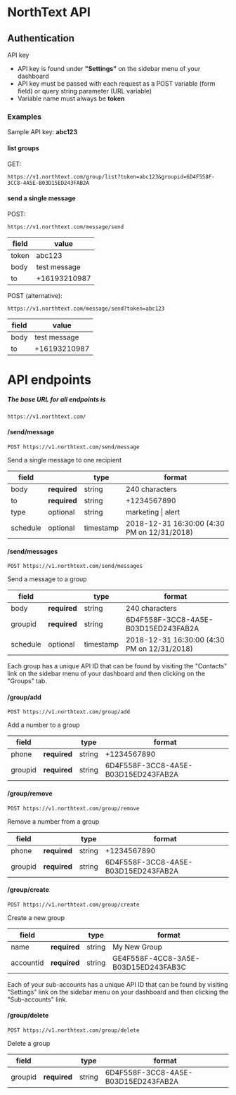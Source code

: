 # NorthText API

## Authentication

API key

  - API key is found under **"Settings"** on the sidebar menu of your dashboard
  - API key must be passed with each request as a POST variable (form field) or query string parameter (URL variable)
  - Variable name must always be **token**

### Examples
Sample API key: **abc123**

#### list groups

GET:

```
https://v1.northtext.com/group/list?token=abc123&groupid=6D4F558F-3CC8-4A5E-B03D15ED243FAB2A
```

#### send a single message

POST: 

```
https://v1.northtext.com/message/send
```

field | value
---------- | ----------
token | abc123
body | test message
to | +16193210987

POST (alternative):

```
https://v1.northtext.com/message/send?token=abc123
```

field | value
---------- | ----------
body | test message
to | +16193210987

# API endpoints
##### The base URL for all endpoints is
```
https://v1.northtext.com/
```

#### /send/message

``
POST https://v1.northtext.com/send/message
``

Send a single message to one recipient


field |  | type | format
---------- | ---------- | ---------- | ----------
body | **required** | string | 240 characters
to | **required** | string | +1234567890
type | optional | string | marketing \| alert
schedule | optional | timestamp | 2018-12-31 16:30:00 (4:30 PM on 12/31/2018)

#### /send/messages
``
POST https://v1.northtext.com/send/messages
``

Send a message to a group

field |  | type | format
---------- | ---------- | ---------- | ----------
body | **required** | string | 240 characters
groupid | **required** | string | 6D4F558F-3CC8-4A5E-B03D15ED243FAB2A
schedule | optional | timestamp | 2018-12-31 16:30:00 (4:30 PM on 12/31/2018)

Each group has a unique API ID that can be found by visiting the "Contacts" link on the sidebar menu of your dashboard and then clicking on the "Groups" tab.

#### /group/add
``
POST https://v1.northtext.com/group/add
``

Add a number to a group

field |  | type | format
---------- | ---------- | ---------- | ----------
phone | **required** | string | +1234567890
groupid | **required** | string | 6D4F558F-3CC8-4A5E-B03D15ED243FAB2A

#### /group/remove
``
POST https://v1.northtext.com/group/remove
``

Remove a number from a group

field |  | type | format
---------- | ---------- | ---------- | ----------
phone | **required** | string | +1234567890
groupid | **required** | string | 6D4F558F-3CC8-4A5E-B03D15ED243FAB2A

#### /group/create
``
POST https://v1.northtext.com/group/create
``

Create a new group

field |  | type | format
---------- | ---------- | ---------- | ----------
name | **required** | string | My New Group
accountid | **required** | string | GE4F558F-4CC8-3A5E-B03D15ED243FAB3C

Each of your sub-accounts has a unique API ID that can be found by visiting "Settings" link on the sidebar menu on your dashboard and then clicking the "Sub-accounts" link.

#### /group/delete
``
POST https://v1.northtext.com/group/delete
``

Delete a group

field |  | type | format
---------- | ---------- | ---------- | ----------
groupid | **required** | string | 6D4F558F-3CC8-4A5E-B03D15ED243FAB2A
